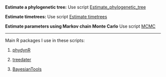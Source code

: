 **Estimate a phylogenetic tree:** Use script [Estimate_phylogenetic_tree](https://github.com/thednainus/exampleAnalyses/tree/main/scripts/Estimate_phylogenetic_tree)

**Estimate timetrees:** Use script [Estimate timetrees](https://github.com/thednainus/exampleAnalyses/tree/main/scripts/Estimate_timetree)

**Estimate parameters using Markov chain Monte Carlo** Use script [MCMC](https://github.com/thednainus/exampleAnalyses/blob/main/scripts/phydynR_and_MCMC/model1_mcmc_fit_parallel_all_tree.R)


----
Main R packages I use in these scripts:

1. [phydynR](https://github.com/emvolz-phylodynamics/phydynR)

2. [treedater](https://github.com/emvolz/treedater)

3. [BayesianTools](https://github.com/florianhartig/BayesianTools)


